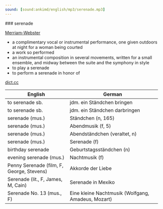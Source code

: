 ```yaml
---
sound: [sound:ankimd/english/mp3/serenade.mp3]
---
```


\### serenade

[Merriam-Webster](https://www.merriam-webster.com/dictionary/serenade)

- a complimentary vocal or instrumental performance, one given outdoors at night for a woman being courted
- a work so performed
- an instrumental composition in several movements, written for a small ensemble, and midway between the suite and the symphony in style
- to play a serenade
- to perform a serenade in honor of

[dict.cc](https://www.dict.cc/serenade)

| English        | German       |
| -------------- | ------------ |
| to serenade sb. | jdm. ein Ständchen bringen |
| to serenade sb. | jdm. ein Ständchen darbringen |
| serenade (mus.) | Ständchen (n, 165) |
| serenade (mus.) | Abendmusik (f, 5) |
| serenade (mus.) | Abendständchen (veraltet, n) |
| serenade (mus.) | Serenade (f) |
| birthday serenade | Geburtstagsständchen (n) |
| evening serenade (mus.) | Nachtmusik (f) |
| Penny Serenade (film, F, George, Stevens) | Akkorde der Liebe |
| Serenade (lit., F, James, M, Cain) | Serenade in Mexiko |
| Serenade No. 13 (mus., F) | Eine kleine Nachtmusik (Wolfgang, Amadeus, Mozart) |
